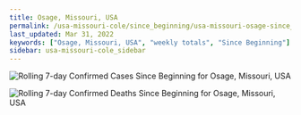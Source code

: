 ```yaml
---
title: Osage, Missouri, USA
permalink: /usa-missouri-cole/since_beginning/usa-missouri-osage-since_beginning.html
last_updated: Mar 31, 2022
keywords: ["Osage, Missouri, USA", "weekly totals", "Since Beginning"]
sidebar: usa-missouri-cole_sidebar
---
```


![Rolling 7-day Confirmed Cases Since Beginning for Osage, Missouri, USA](/covid_tracker/images/graphs/usa-missouri-osage-rolling_7_days_confirmed-since_beginning_graph.png)

![Rolling 7-day Confirmed Deaths Since Beginning for Osage, Missouri, USA](/covid_tracker/images/graphs/usa-missouri-osage-rolling_7_days_deaths-since_beginning_graph.png)
